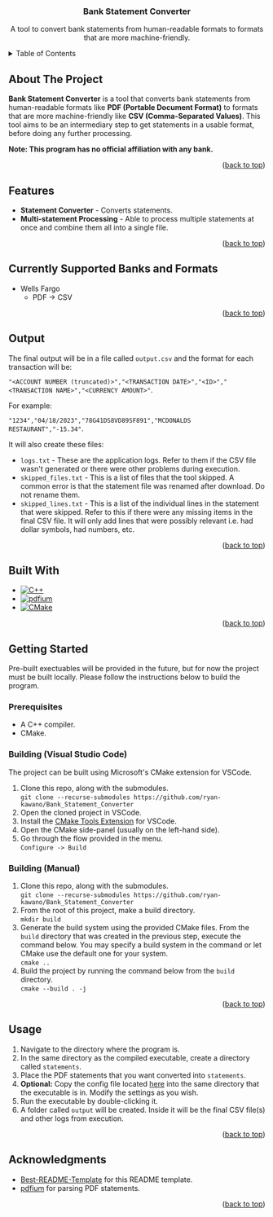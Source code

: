 <a id="readme-top"></a>

<div>
<h3 align="center">Bank Statement Converter</h3>

  <p align="center">
    A tool to convert bank statements from human-readable formats to formats that are more machine-friendly.
    <br />
  </p>
</div>

<!-- TABLE OF CONTENTS -->
<details>
  <summary>Table of Contents</summary>
  <ol>
    <li>
      <a href="#about-the-project">About The Project</a>
    </li>
    <li>
      <a href="#features">Features</a>
    </li>
    <li>
        <a href="#currently-supported-banks-and-formats">Currently Supported Banks and Formats</a>
    </li>
    <li>
        <a href="#output">Output</a>
    </li>
    <li>
      <a href="#built-with">Built With</a>
    </li>
    <li>
      <a href="#getting-started">Getting Started</a>
      <ul>
        <li><a href="#prerequisites">Prerequisites</a></li>
        <li><a href="#building-visual-studio-code">Building (Visual Studio Code)</a></li>
        <li><a href="#building-manual">Building (Manual)</a></li>
      </ul>
    </li>
    <li><a href="#usage">Usage</a></li>
    <li><a href="#acknowledgments">Acknowledgments</a></li>
  </ol>
</details>

<!-- ABOUT THE PROJECT -->

## About The Project

<strong>Bank Statement Converter</strong> is a tool that converts bank statements from human-readable formats like <strong>PDF (Portable Document Format)</strong> to formats that are more machine-friendly like <strong>CSV (Comma-Separated Values)</strong>. This tool aims to be an intermediary step to get statements in a usable format, before doing any further processing.

<strong>Note: This program has no official affiliation with any bank.</strong>

<p align="right">(<a href="#readme-top">back to top</a>)</p>

## Features

- <strong>Statement Converter</strong> - Converts statements.
- <strong>Multi-statement Processing</strong> - Able to process multiple statements at once and combine them all into a single file.

<p align="right">(<a href="#readme-top">back to top</a>)</p>

## Currently Supported Banks and Formats

<ul>
  <li>Wells Fargo
    <ul>
      <li>PDF -> CSV</li>
    </ul>
  </li>
</ul>

<p align="right">(<a href="#readme-top">back to top</a>)</p>

## Output

The final output will be in a file called `output.csv` and the format for each transaction will be:

`"<ACCOUNT NUMBER (truncated)>","<TRANSACTION DATE>","<ID>","<TRANSACTION NAME>","<CURRENCY AMOUNT>"`.

For example:

`"1234","04/18/2023","78G41DS8VD89SF891","MCDONALDS RESTAURANT","-15.34"`.

It will also create these files:

- <code>logs.txt</code> - These are the application logs. Refer to them if the CSV file wasn't generated or there were other problems during execution.
- <code>skipped_files.txt</code> - This is a list of files that the tool skipped. A common error is that the statement file was renamed after download. Do not rename them.
- <code>skipped_lines.txt</code> - This is a list of the individual lines in the statement that were skipped. Refer to this if there were any missing items in the final CSV file. It will only add lines that were possibly relevant i.e. had dollar symbols, had numbers, etc.

<p align="right">(<a href="#readme-top">back to top</a>)</p>

## Built With

- [![C++][C++]][C++-url]
- [![pdfium][pdfium]][pdfium-url]
- [![CMake][CMake]][CMake-url]

<p align="right">(<a href="#readme-top">back to top</a>)</p>

<!-- GETTING STARTED -->

## Getting Started

Pre-built exectuables will be provided in the future, but for now the project must be built locally. Please follow the instructions below to build the program.

### Prerequisites

- A C++ compiler.
- CMake.

### Building (Visual Studio Code)

The project can be built using Microsoft's CMake extension for VSCode.

<ol>
  <li>
    Clone this repo, along with the submodules.</br>
    <code>git clone --recurse-submodules https://github.com/ryan-kawano/Bank_Statement_Converter</code>
  </li>

  <li>
    Open the cloned project in VSCode.
  </li>

  <li>
    Install the <a href="https://marketplace.cursorapi.com/items/?itemName=ms-vscode.cmake-tools">CMake Tools Extension</a> for VSCode.
  </li>

  <li>
    Open the CMake side-panel (usually on the left-hand side).
  </li>

  <li>
    Go through the flow provided in the menu.</br>
    <code>Configure -> Build</code>
  </li>
</ol>

### Building (Manual)

<ol>
  <li>
    Clone this repo, along with the submodules.</br>
    <code>git clone --recurse-submodules https://github.com/ryan-kawano/Bank_Statement_Converter</code>
  </li>

  <li>
    From the root of this project, make a build directory.</br>
    <code>mkdir build</code>
  </li>

  <li>
    Generate the build system using the provided CMake files. From the <code>build</code> directory that was created in the previous step, execute the command below. You may specify a build system in the command or let CMake use the default one for your system.</br>
    <code>cmake ..</code>
  </li>

  <li>
    Build the project by running the command below from the <code>build</code> directory.</br>
    <code>cmake --build . -j</code>
  </li>
</ol>

<p align="right">(<a href="#readme-top">back to top</a>)</p>

<!-- USAGE -->

## Usage

<ol>
  <li>Navigate to the directory where the program is.</li>
  <li>In the same directory as the compiled executable, create a directory called <code>statements</code>.</li>
  <li>Place the PDF statements that you want converted into <code>statements</code>.</li>
  <li><strong>Optional:</strong> Copy the config file located <a href=src/configuration/config.yaml>here</a> into the same directory that the executable is in. Modify the settings as you wish.</li>
  <li>Run the executable by double-clicking it.</li>
  <li>A folder called <code>output</code> will be created. Inside it will be the final CSV file(s) and other logs from execution.</li>
</ol>

<p align="right">(<a href="#readme-top">back to top</a>)</p>

<!-- ACKNOWLEDGMENTS -->

## Acknowledgments

- [Best-README-Template](https://github.com/othneildrew/Best-README-Template) for this README template.
- [pdfium](https://pdfium.googlesource.com/pdfium/) for parsing PDF statements.
<p align="right">(<a href="#readme-top">back to top</a>)</p>

<!-- MARKDOWN LINKS & IMAGES -->
<!-- https://www.markdownguide.org/basic-syntax/#reference-style-links -->

[C++]: https://img.shields.io/badge/-C++-blue?logo=cplusplus
[C++-url]: https://en.wikipedia.org/wiki/C%2B%2B
[pdfium]: https://img.shields.io/badge/pdfium-blue
[pdfium-url]: https://pdfium.googlesource.com/pdfium
[CMake]: https://img.shields.io/badge/CMake-064F8C?logo=cmake&logoColor=fff
[CMake-url]: https://cmake.org/
